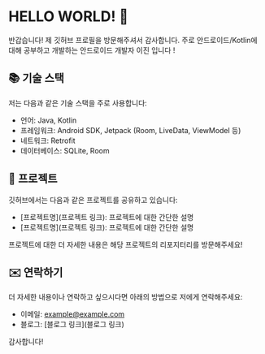 # HELLO WORLD! 👋

반갑습니다! 제 깃허브 프로필을 방문해주셔서 감사합니다. 
주로 안드로이드/Kotlin에 대해 공부하고 개발하는 안드로이드 개발자 이진 입니다 !

## 📚 기술 스택

저는 다음과 같은 기술 스택을 주로 사용합니다:

- 언어: Java, Kotlin
- 프레임워크: Android SDK, Jetpack (Room, LiveData, ViewModel 등)
- 네트워크: Retrofit
- 데이터베이스: SQLite, Room


## 📌 프로젝트

깃허브에서는 다음과 같은 프로젝트를 공유하고 있습니다:

- [프로젝트명](프로젝트 링크): 프로젝트에 대한 간단한 설명
- [프로젝트명](프로젝트 링크): 프로젝트에 대한 간단한 설명

프로젝트에 대한 더 자세한 내용은 해당 프로젝트의 리포지터리를 방문해주세요!

## ✉️ 연락하기

더 자세한 내용이나 연락하고 싶으시다면 아래의 방법으로 저에게 연락해주세요:

- 이메일: example@example.com
- 블로그: [블로그 링크](블로그 링크)

감사합니다!
